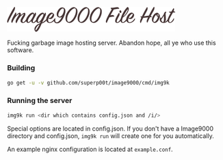 ![img9k](cmd/img9k/assets/logo.png)

Fucking garbage image hosting server. Abandon hope, all ye who use this software.

### Building

```bash
go get -u -v github.com/superp00t/image9000/cmd/img9k
```

### Running the server

```bash
img9k run <dir which contains config.json and /i/>
```

Special options are located in config.json. If you don't have a Image9000 directory and config.json, `img9k run` will create one for you automatically.

An example nginx configuration is located at `example.conf`.